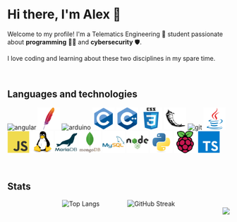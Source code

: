 <!--
**alexmncn/alexmncn** is a ✨ _special_ ✨ repository because its `README.md` (this file) appears on your GitHub profile.

Here are some ideas to get you started:

- 🔭 I’m currently working on ...
- 🌱 I’m currently learning ...
- 👯 I’m looking to collaborate on ...
- 🤔 I’m looking for help with ...
- 💬 Ask me about ...
- 📫 How to reach me: ...
- 😄 Pronouns: ...
- ⚡ Fun fact: ...
-->

<h1>Hi there, I'm Alex 👋</h1>

Welcome to my profile! I'm a Telematics Engineering 📡 student passionate about **programming** 👨‍💻 and **cybersecurity** 🛡️. 

I love coding and learning about these two disciplines in my spare time.


&nbsp;&nbsp;
<h2>Languages and technologies</h2>
<p align="left">
  <img src="https://api.iconify.design/devicon:angular.svg" alt="angular" title="angular" width="50" height="50"/>
  <img src="https://raw.githubusercontent.com/devicons/devicon/master/icons/apache/apache-original.svg" alt="apache" title="apache" width="50" height="50"/>
  <img src="https://cdn.worldvectorlogo.com/logos/arduino-1.svg" alt="arduino" title="arduino" width="50" height="50"/>
   <img src="https://raw.githubusercontent.com/devicons/devicon/master/icons/c/c-original.svg" alt="c" title="c" width="50" height="50"/>
  <img src="https://raw.githubusercontent.com/devicons/devicon/master/icons/cplusplus/cplusplus-original.svg" alt="cplusplus" title="cplusplus" width="50" height="50"/>
  <img src="https://raw.githubusercontent.com/devicons/devicon/master/icons/css3/css3-original-wordmark.svg" alt="css3" title="css3" width="50" height="50"/>
  <img src="https://raw.githubusercontent.com/devicons/devicon/master/icons/flask/flask-original.svg" alt="flask" title="flask" width="50" height="50"/>
  <img src="https://www.vectorlogo.zone/logos/git-scm/git-scm-icon.svg" alt="git" title="git" width="50" height="50"/
  <img src="https://raw.githubusercontent.com/devicons/devicon/master/icons/html5/html5-original-wordmark.svg" alt="html5" title="html5" width="50" height="50"/>
  <img src="https://raw.githubusercontent.com/devicons/devicon/master/icons/java/java-original.svg" alt="java" title="java" width="50" height="50"/>
  <img src="https://raw.githubusercontent.com/devicons/devicon/master/icons/javascript/javascript-original.svg" alt="javascript" title="javascript" width="50" height="50"/>
  <img src="https://raw.githubusercontent.com/devicons/devicon/master/icons/linux/linux-original.svg" alt="linux" title="linux" width="50" height="50"/>
  <img src="https://raw.githubusercontent.com/devicons/devicon/master/icons/mariadb/mariadb-original-wordmark.svg" alt="mariadb" title="mariadb" width="50" height="50"/>
  <img src="https://raw.githubusercontent.com/devicons/devicon/master/icons/mongodb/mongodb-original-wordmark.svg" alt="mongodb" title="mongodb" width="50" height="50"/>
  <img src="https://raw.githubusercontent.com/devicons/devicon/master/icons/mysql/mysql-original-wordmark.svg" alt="mysql" title="mysql" width="50" height="50"/>
  <img src="https://raw.githubusercontent.com/devicons/devicon/master/icons/nodejs/nodejs-original-wordmark.svg" alt="nodejs" title="nodejs" width="50" height="50"/>
  <img src="https://raw.githubusercontent.com/devicons/devicon/master/icons/python/python-original.svg" alt="python" title="python" width="50" height="50"/> 
  <img src="https://raw.githubusercontent.com/devicons/devicon/master/icons/raspberrypi/raspberrypi-original.svg" alt="raspberrypi" title="raspberrypi" width="50" height="50"/>
  <img src="https://raw.githubusercontent.com/devicons/devicon/master/icons/typescript/typescript-original.svg" alt="typescript" title="typescript" width="50" height="50"/>
</p>


&nbsp;&nbsp;
<h2>Stats</h2>
  <section align="center">
    <img src="https://github-readme-stats.vercel.app/api/top-langs/?username=alexmncn&layout=compact&theme=github_dark&hide_border=true&" alt="Top Langs"/>
    &nbsp;&nbsp;&nbsp;&nbsp;&nbsp;&nbsp;&nbsp;&nbsp;&nbsp;&nbsp;&nbsp;&nbsp;&nbsp;&nbsp;
    <img src="https://github-readme-streak-stats.herokuapp.com?user=alexmncn&theme=github-dark-blue&hide_border=true&card_width=450&date_format=j%20M%5B%20Y%5D&mode=weekly" alt="GitHub Streak"/>
  </section>
  
  <div align="right">
    <img src="https://komarev.com/ghpvc/?username=alexmncn&label=Profile%20views&color=2d6ecf&style=flat"/>
  </div>
